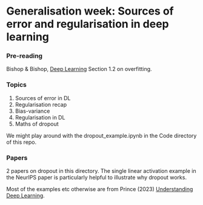 # Generalisation week: Sources of error and regularisation in deep learning

### Pre-reading
Bishop & Bishop, [Deep Learning](https://www.bishopbook.com) Section 1.2 on overfitting.

### Topics

1. Sources of error in DL
2. Regularisation recap
3. Bias-variance
4. Regularisation in DL
5. Maths of dropout

We might play around with the dropout_example.ipynb in the Code directory of this repo.

### Papers
2 papers on dropout in this directory. The single linear activation example in the NeurIPS paper is particularly helpful to illustrate why dropout works.

Most of the examples etc otherwise are from Prince (2023) [Understanding Deep Learning](https://udlbook.github.io/udlbook/).
